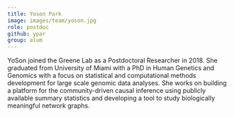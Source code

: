 ```yaml
---
title: Yoson Park
image: images/team/yoson.jpg
role: postdoc
github: ypar
group: alum
---
```


YoSon joined the Greene Lab as a Postdoctoral Researcher in 2018.
She graduated from University of Miami with a PhD in Human Genetics and Genomics with a focus on statistical and computational methods development for large scale genomic data analyses.
She works on building a platform for the community-driven causal inference using publicly available summary statistics and developing a tool to study biologically meaningful network graphs.
